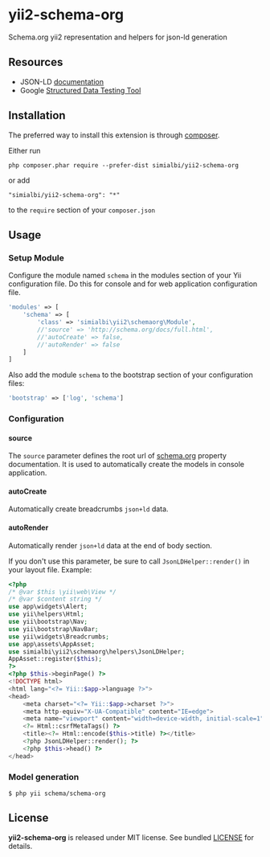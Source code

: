# yii2-schema-org
Schema.org yii2 representation and helpers for json-ld generation

## Resources
 * JSON-LD [documentation](http://json-ld.org/learn.html)
 * Google [Structured Data Testing Tool](https://search.google.com/structured-data/testing-tool)
 
## Installation

The preferred way to install this extension is through [composer](http://getcomposer.org/download/).

Either run

```
php composer.phar require --prefer-dist simialbi/yii2-schema-org
```

or add 

```
"simialbi/yii2-schema-org": "*"
```

to the ```require``` section of your `composer.json`


## Usage

### Setup Module

Configure the module named `schema` in the modules section of your Yii configuration file.
Do this for console and for web application configuration file.

```php
'modules' => [
	'schema' => [
		'class' => 'simialbi\yii2\schemaorg\Module',
		//'source' => 'http://schema.org/docs/full.html',
		//'autoCreate' => false,
		//'autoRender' => false
	]
]
```

Also add the module `schema` to the bootstrap section of your configuration files:
```php
'bootstrap' => ['log', 'schema']
```

### Configuration

#### source

The `source` parameter defines the root url of [schema.org](http://schema.org) property documentation.
It is used to automatically create the models in console application.

#### autoCreate

Automatically create breadcrumbs `json+ld` data.

#### autoRender

Automatically render `json+ld` data at the end of body section.

If you don't use this parameter, be sure to call `JsonLDHelper::render()` in your layout file.
Example:
```php
<?php
/* @var $this \yii\web\View */
/* @var $content string */
use app\widgets\Alert;
use yii\helpers\Html;
use yii\bootstrap\Nav;
use yii\bootstrap\NavBar;
use yii\widgets\Breadcrumbs;
use app\assets\AppAsset;
use simialbi\yii2\schemaorg\helpers\JsonLDHelper;
AppAsset::register($this);
?>
<?php $this->beginPage() ?>
<!DOCTYPE html>
<html lang="<?= Yii::$app->language ?>">
<head>
    <meta charset="<?= Yii::$app->charset ?>">
    <meta http-equiv="X-UA-Compatible" content="IE=edge">
    <meta name="viewport" content="width=device-width, initial-scale=1">
    <?= Html::csrfMetaTags() ?>
    <title><?= Html::encode($this->title) ?></title>
    <?php JsonLDHelper::render(); ?>
    <?php $this->head() ?>
</head>
```  

### Model generation

```
$ php yii schema/schema-org
```


## License

**yii2-schema-org** is released under MIT license. See bundled [LICENSE](LICENSE) for details.
